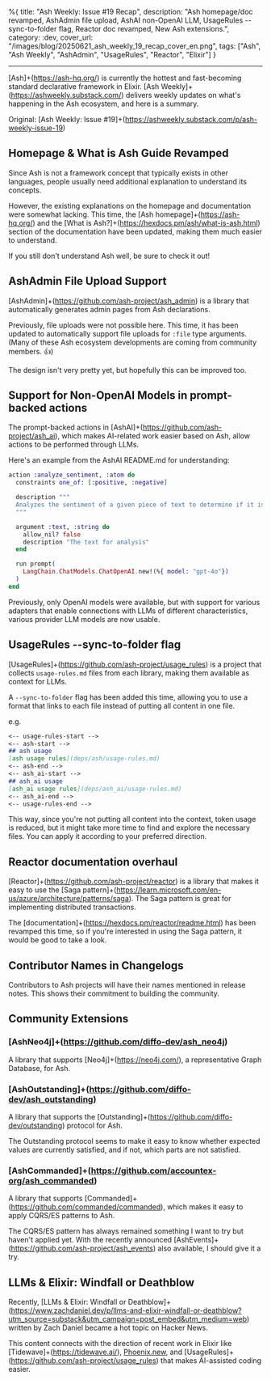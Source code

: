 %{
title: "Ash Weekly: Issue #19 Recap",
description: "Ash homepage/doc revamped, AshAdmin file upload, AshAI non-OpenAI LLM, UsageRules --sync-to-folder flag, Reactor doc revamped, New Ash extensions.",
category: :dev,
cover_url: "/images/blog/20250621_ash_weekly_19_recap_cover_en.png",
tags: ["Ash", "Ash Weekly", "AshAdmin", "UsageRules", "Reactor", "Elixir"]
}

---

[Ash]+(https://ash-hq.org/) is currently the hottest and fast-becoming standard declarative framework in Elixir. [Ash Weekly]+(https://ashweekly.substack.com/) delivers weekly updates on what's happening in the Ash ecosystem, and here is a summary.

Original: [Ash Weekly: Issue #19]+(https://ashweekly.substack.com/p/ash-weekly-issue-19)

## Homepage & What is Ash Guide Revamped

Since Ash is not a framework concept that typically exists in other languages, people usually need additional explanation to understand its concepts.

However, the existing explanations on the homepage and documentation were somewhat lacking. This time, the [Ash homepage]+(https://ash-hq.org/) and the [What is Ash?]+(https://hexdocs.pm/ash/what-is-ash.html) section of the documentation have been updated, making them much easier to understand.

If you still don't understand Ash well, be sure to check it out!

## AshAdmin File Upload Support

[AshAdmin]+(https://github.com/ash-project/ash_admin) is a library that automatically generates admin pages from Ash declarations.

Previously, file uploads were not possible here. This time, it has been updated to automatically support file uploads for `:file` type arguments. (Many of these Ash ecosystem developments are coming from community members. 👍)

The design isn't very pretty yet, but hopefully this can be improved too.

## Support for Non-OpenAI Models in prompt-backed actions

The prompt-backed actions in [AshAI]+(https://github.com/ash-project/ash_ai), which makes AI-related work easier based on Ash, allow actions to be performed through LLMs.

Here's an example from the AshAI README.md for understanding:

```elixir
action :analyze_sentiment, :atom do
  constraints one_of: [:positive, :negative]

  description """
  Analyzes the sentiment of a given piece of text to determine if it is overall positive or negative.
  """

  argument :text, :string do
    allow_nil? false
    description "The text for analysis"
  end

  run prompt(
    LangChain.ChatModels.ChatOpenAI.new!(%{ model: "gpt-4o"})
  )
end
```

Previously, only OpenAI models were available, but with support for various adapters that enable connections with LLMs of different characteristics, various provider LLM models are now usable.

## UsageRules --sync-to-folder flag

[UsageRules]+(https://github.com/ash-project/usage_rules) is a project that collects `usage-rules.md` files from each library, making them available as context for LLMs.

A `--sync-to-folder` flag has been added this time, allowing you to use a format that links to each file instead of putting all content in one file.

e.g.
```markdown
<-- usage-rules-start -->
<-- ash-start -->
## ash usage
[ash usage rules](deps/ash/usage-rules.md)
<-- ash-end -->
<-- ash_ai-start -->
## ash_ai usage
[ash_ai usage rules](deps/ash_ai/usage-rules.md)
<-- ash_ai-end -->
<-- usage-rules-end -->
```

This way, since you're not putting all content into the context, token usage is reduced, but it might take more time to find and explore the necessary files. You can apply it according to your preferred direction.

## Reactor documentation overhaul

[Reactor]+(https://github.com/ash-project/reactor) is a library that makes it easy to use the [Saga pattern]+(https://learn.microsoft.com/en-us/azure/architecture/patterns/saga). The Saga pattern is great for implementing distributed transactions.

The [documentation]+(https://hexdocs.pm/reactor/readme.html) has been revamped this time, so if you're interested in using the Saga pattern, it would be good to take a look.

## Contributor Names in Changelogs

Contributors to Ash projects will have their names mentioned in release notes. This shows their commitment to building the community.

## Community Extensions

### [AshNeo4j]+(https://github.com/diffo-dev/ash_neo4j)

A library that supports [Neo4j]+(https://neo4j.com/), a representative Graph Database, for Ash.

### [AshOutstanding]+(https://github.com/diffo-dev/ash_outstanding)

A library that supports the [Outstanding]+(https://github.com/diffo-dev/outstanding) protocol for Ash.

The Outstanding protocol seems to make it easy to know whether expected values are currently satisfied, and if not, which parts are not satisfied.

### [AshCommanded]+(https://github.com/accountex-org/ash_commanded)

A library that supports [Commanded]+(https://github.com/commanded/commanded), which makes it easy to apply CQRS/ES patterns to Ash.

The CQRS/ES pattern has always remained something I want to try but haven't applied yet. With the recently announced [AshEvents]+(https://github.com/ash-project/ash_events) also available, I should give it a try.

## LLMs & Elixir: Windfall or Deathblow

Recently, [LLMs & Elixir: Windfall or Deathblow]+(https://www.zachdaniel.dev/p/llms-and-elixir-windfall-or-deathblow?utm_source=substack&utm_campaign=post_embed&utm_medium=web) written by Zach Daniel became a hot topic on Hacker News.

This content connects with the direction of recent work in Elixir like [Tidewave]+(https://tidewave.ai/), [Phoenix.new](https://phoenix.new/), and [UsageRules]+(https://github.com/ash-project/usage_rules) that makes AI-assisted coding easier.
